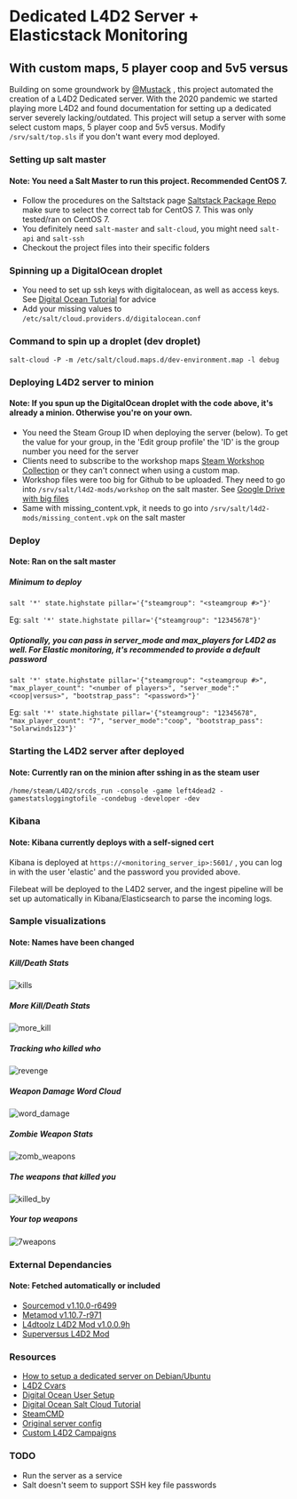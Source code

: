 # Dedicated L4D2 Server + Elasticstack Monitoring
## With custom maps, 5 player coop and 5v5 versus
Building on some groundwork by [@Mustack](https://github.com/Mustack) , this project automated the creation of a L4D2 Dedicated server. With the 2020 pandemic we started playing more L4D2 and found documentation for setting up a dedicated server severely lacking/outdated. This project will setup a server with some select custom maps, 5 player coop and 5v5 versus. Modify `/srv/salt/top.sls` if you don't want every mod deployed.

### Setting up salt master
#### Note: You need a Salt Master to run this project. Recommended CentOS 7.
- Follow the procedures on the Saltstack page [Saltstack Package Repo](https://repo.saltstack.com/#rhel) make sure to select the correct tab for CentOS 7. This was only tested/ran on CentOS 7. 
- You definitely need `salt-master` and `salt-cloud`, you might need `salt-api` and `salt-ssh`
- Checkout the project files into their specific folders

### Spinning up a DigitalOcean droplet
- You need to set up ssh keys with digitalocean, as well as access keys. See [Digital Ocean Tutorial](https://www.digitalocean.com/community/tutorials/saltstack-infrastructure-configuring-salt-cloud-to-spin-up-digitalocean-resources)  for advice
- Add your missing values to `/etc/salt/cloud.providers.d/digitalocean.conf`

### Command to spin up a droplet (dev droplet)
`salt-cloud -P -m /etc/salt/cloud.maps.d/dev-environment.map -l debug`

### Deploying L4D2 server to minion
#### Note: If you spun up the DigitalOcean droplet with the code above, it's already a minion. Otherwise you're on your own. 
- You need the Steam Group ID when deploying the server (below). To get the value for your group, in the 'Edit group profile' the 'ID' is the group number you need for the server
- Clients need to subscribe to the workshop maps [Steam Workshop Collection](https://steamcommunity.com/sharedfiles/filedetails/?id=2218692186) or they can't connect when using a custom map.
- Workshop files were too big for Github to be uploaded. They need to go into `/srv/salt/l4d2-mods/workshop` on the salt master. See [Google Drive with big files](https://drive.google.com/drive/folders/1a0FjSMaqX_FOQyrt26YtgmdzSO_SrCBg?usp=sharing)
- Same with missing_content.vpk, it needs to go into `/srv/salt/l4d2-mods/missing_content.vpk` on the salt master

### Deploy
#### Note: Ran on the salt master
##### Minimum to deploy
`salt '*' state.highstate pillar='{"steamgroup": "<steamgroup #>"}'`

Eg: `salt '*' state.highstate pillar='{"steamgroup": "12345678"}'`

##### Optionally, you can pass in server_mode and max_players for L4D2 as well. For Elastic monitoring, it's recommended to provide a default password
`salt '*' state.highstate pillar='{"steamgroup": "<steamgroup #>", "max_player_count": "<number of players>", "server_mode":"<coop|versus>", "bootstrap_pass": "<password>"}'`

Eg: `salt '*' state.highstate pillar='{"steamgroup": "12345678", "max_player_count": "7", "server_mode":"coop", "bootstrap_pass": "Solarwinds123"}'`

### Starting the L4D2 server after deployed 
#### Note: Currently ran on the minion after sshing in as the steam user
`/home/steam/L4D2/srcds_run -console -game left4dead2 -gamestatsloggingtofile -condebug -developer -dev`

### Kibana
#### Note: Kibana currently deploys with a self-signed cert
Kibana is deployed at `https://<monitoring_server_ip>:5601/` , you can log in with the user 'elastic' and the password you provided above.

Filebeat will be deployed to the L4D2 server, and the ingest pipeline will be set up automatically in Kibana/Elasticsearch to parse the incoming logs.

### Sample visualizations
#### Note: Names have been changed
##### Kill/Death Stats
![kills](https://user-images.githubusercontent.com/1817337/134778074-09cd6955-8253-4bc2-8cca-1e185c4570b9.JPG)

##### More Kill/Death Stats
![more_kill](https://user-images.githubusercontent.com/1817337/134778089-91949489-e08e-4c72-8d74-fb63345fa0e1.JPG)

##### Tracking who killed who
![revenge](https://user-images.githubusercontent.com/1817337/134778092-e6686679-ad3b-4367-afd8-3e180ab5f0d4.JPG)

##### Weapon Damage Word Cloud
![word_damage](https://user-images.githubusercontent.com/1817337/134778094-ae058e67-b00c-40f7-87de-6cce316959c9.JPG)

##### Zombie Weapon Stats
![zomb_weapons](https://user-images.githubusercontent.com/1817337/134778099-98f9a56c-9bdd-42ca-a765-cdd3f48d84f7.JPG)

##### The weapons that killed you
![killed_by](https://user-images.githubusercontent.com/1817337/134778101-3a1c9b4f-3ddc-4cc7-a990-c31fd424a7d6.JPG)

##### Your top weapons
![7weapons](https://user-images.githubusercontent.com/1817337/134778103-59c18a72-16dd-4e66-bf48-a6b42dd45f17.JPG)


### External Dependancies
#### Note: Fetched automatically or included
- [Sourcemod v1.10.0-r6499](https://www.sourcemod.net/)
- [Metamod v1.10.7-r971](https://www.sourcemm.net/)
- [L4dtoolz L4D2 Mod v1.0.0.9h](https://forums.alliedmods.net/showthread.php?t=93600)
- [Superversus L4D2 Mod](https://forums.alliedmods.net/showthread.php?p=830069?p=830069)

### Resources
- [How to setup a dedicated server on Debian/Ubuntu](https://steamcommunity.com/sharedfiles/filedetails/?id=895492473)
- [L4D2 Cvars](https://developer.valvesoftware.com/wiki/List_of_L4D2_Cvars)
- [Digital Ocean User Setup](https://www.digitalocean.com/community/tutorials/how-to-create-a-sudo-user-on-centos-quickstart)
- [Digital Ocean Salt Cloud Tutorial](https://www.digitalocean.com/community/tutorials/saltstack-infrastructure-configuring-salt-cloud-to-spin-up-digitalocean-resources)
- [SteamCMD](https://developer.valvesoftware.com/wiki/SteamCMD#Linux)
- [Original server config](https://www.dropbox.com/s/5i7kovj8fd2g6zv/Detailed%20Server%20Config.txt?dl=0)
- [Custom L4D2 Campaigns](https://steamcommunity.com/sharedfiles/filedetails/?id=625654184)



### TODO 
- Run the server as a service
- Salt doesn't seem to support SSH key file passwords
